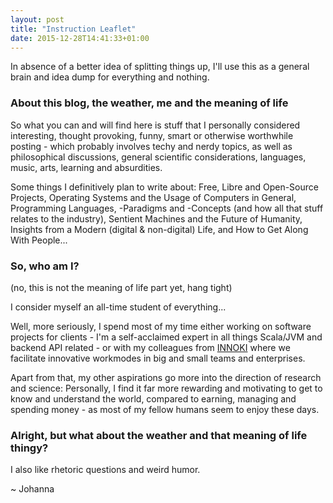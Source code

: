```yaml
---
layout: post
title: "Instruction Leaflet"
date: 2015-12-28T14:41:33+01:00
---
```


In absence of a better idea of splitting things up, I'll use this as a general brain and idea dump for everything and nothing.

<!--more-->

### About this blog, the weather, me and the meaning of life

So what you can and will find here is stuff that I personally considered interesting, thought provoking, funny, smart or otherwise worthwhile posting - which probably involves techy and nerdy topics, as well as philosophical discussions, general scientific considerations, languages, music, arts, learning and absurdities.

Some things I definitively plan to write about: Free, Libre and Open-Source Projects, Operating Systems and the Usage of Computers in General, Programming Languages, -Paradigms and -Concepts (and how all that stuff relates to the industry), Sentient Machines and the Future of Humanity, Insights from a Modern (digital & non-digital) Life, and How to Get Along With People...

### So, who am I?

(no, this is not the meaning of life part yet, hang tight)

I consider myself an all-time student of everything...

Well, more seriously, I spend most of my time either working on software projects for clients - I'm a self-acclaimed expert in all things Scala/JVM and backend API related - or with my colleagues from [INNOKI](http://innoki.de) where we facilitate innovative workmodes in big and small teams and enterprises.

Apart from that, my other aspirations go more into the direction of research and science: Personally, I find it far more rewarding and motivating to get to know and understand the world, compared to earning, managing and spending money - as most of my fellow humans seem to enjoy these days.

### Alright, but what about the weather and that meaning of life thingy?

I also like rhetoric questions and weird humor.

~ Johanna
